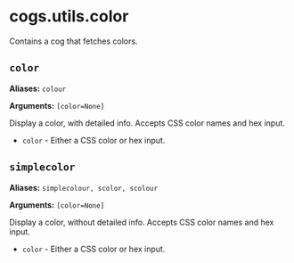 # cogs.utils.color

Contains a cog that fetches colors.

## `color`

**Aliases:** `colour`

**Arguments:** `[color=None]`

Display a color, with detailed info. Accepts CSS color names and hex input.

* `color` - Either a CSS color or hex input.

## `simplecolor`

**Aliases:** `simplecolour, scolor, scolour`

**Arguments:** `[color=None]`

Display a color, without detailed info. Accepts CSS color names and hex input.

* `color` - Either a CSS color or hex input.